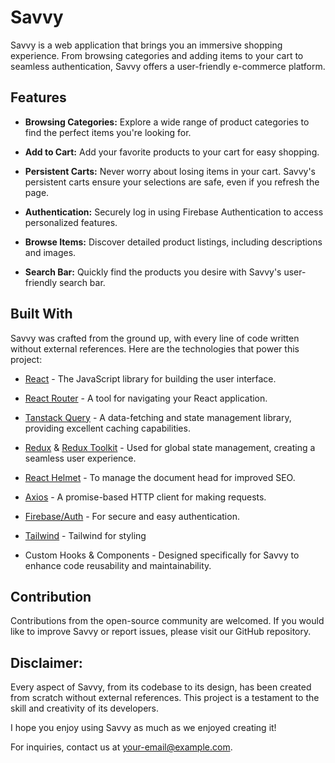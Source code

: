 # Savvy

Savvy is a web application that brings you an immersive shopping experience. From browsing categories and adding items to your cart to seamless authentication, Savvy offers a user-friendly e-commerce platform.

## Features

- **Browsing Categories:** Explore a wide range of product categories to find the perfect items you're looking for.

- **Add to Cart:** Add your favorite products to your cart for easy shopping.

- **Persistent Carts:** Never worry about losing items in your cart. Savvy's persistent carts ensure your selections are safe, even if you refresh the page.

- **Authentication:** Securely log in using Firebase Authentication to access personalized features.

- **Browse Items:** Discover detailed product listings, including descriptions and images.

- **Search Bar:** Quickly find the products you desire with Savvy's user-friendly search bar.

## Built With

Savvy was crafted from the ground up, with every line of code written without external references. Here are the technologies that power this project:

- [React](https://reactjs.org/) - The JavaScript library for building the user interface.

- [React Router](https://reactrouter.com/) - A tool for navigating your React application.

- [Tanstack Query](https://tanstack.com/) - A data-fetching and state management library, providing excellent caching capabilities.

- [Redux](https://redux.js.org/) & [Redux Toolkit](https://redux-toolkit.js.org/) - Used for global state management, creating a seamless user experience.

- [React Helmet](https://github.com/nfl/react-helmet) - To manage the document head for improved SEO.

- [Axios](https://axios-http.com/) - A promise-based HTTP client for making requests.

- [Firebase/Auth](https://firebase.google.com/docs/auth) - For secure and easy authentication.

- [Tailwind](https://tailwindcss.com/) - Tailwind for styling

- Custom Hooks & Components - Designed specifically for Savvy to enhance code reusability and maintainability.

## Contribution
Contributions from the open-source community are welcomed. If you would like to improve Savvy or report issues, please visit our GitHub repository.

## Disclaimer: 
Every aspect of Savvy, from its codebase to its design, has been created from scratch without external references. This project is a testament to the skill and creativity of its developers.

I hope you enjoy using Savvy as much as we enjoyed creating it!

For inquiries, contact us at your-email@example.com.
